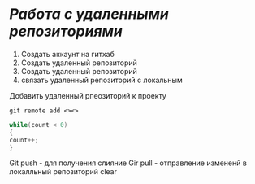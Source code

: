 # ***Работа с удаленными репозиториями***

1. Создать аккаунт на гитхаб
2. Создать удаленный репозиторий
3. Создать удаленный репозиторий
4. связать удаленный репозиторий с локальным

Добавить удаленный рпеозиторий к проекту 
```
git remote add <><>
```
```C#
while(count < 0)
{
count++;
}
```

Git push - для получения слияние
Gir pull - отправление измененй в локалльный репозиторий
clear
